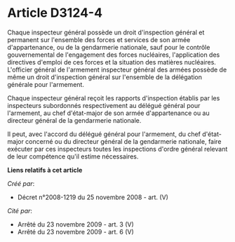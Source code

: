 # Article D3124-4

Chaque inspecteur général possède un droit d'inspection général et permanent sur l'ensemble des forces et services de son
armée d'appartenance, ou de la gendarmerie nationale, sauf pour le contrôle gouvernemental de l'engagement des forces
nucléaires, l'application des directives d'emploi de ces forces et la situation des matières nucléaires. L'officier général
de l'armement inspecteur général des armées possède de même un droit d'inspection général sur l'ensemble de la délégation
générale pour l'armement.

Chaque inspecteur général reçoit les rapports d'inspection établis par les inspecteurs subordonnés respectivement au délégué
général pour l'armement, au chef d'état-major de son armée d'appartenance ou au directeur général de la gendarmerie
nationale.

Il peut, avec l'accord du délégué général pour l'armement, du chef d'état-major concerné ou du directeur général de la
gendarmerie nationale, faire exécuter par ces inspecteurs toutes les inspections d'ordre général relevant de leur compétence
qu'il estime nécessaires.

**Liens relatifs à cet article**

_Créé par_:

  - Décret n°2008-1219 du 25 novembre 2008 - art. (V)

_Cité par_:

  - Arrêté du 23 novembre 2009 - art. 3 (V)
  - Arrêté du 23 novembre 2009 - art. 6 (V)
